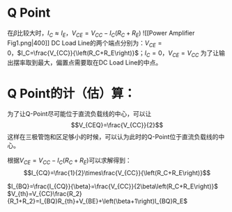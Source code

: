 # Q Point
在$\beta$比较大时，$I_C \approx I_E$，$V_{CE}=V_{CC}-I_C\left(R_C+R_E\right)$
![[Power Amplifier Fig1.png|400]]
DC Load Line的两个端点分别为：$V_{CE}=0$，$I_C=\frac{V_{CC}}{\left(R_C+R_E\right)}$；$I_C=0$，$V_{CE}=V_{CC}$
为了让输出摆率取到最大，偏置点需要取在DC Load Line的中点。

# Q Point的计（估）算：

为了让Q-Point尽可能位于直流负载线的中心，可以让
$$V_{CEQ}=\frac{V_{CC}}{2}$$
这样在三极管饱和区足够小的时候，可以认为此时的Q-Point位于直流负载线的中心。

根据$V_{CE}=V_{CC}-I_C\left(R_C+R_E\right)$可以求解得到：
$$I_{CQ}=\frac{1}{2}\times\frac{V_{CC}}{\left(R_C+R_E\right)}$$

$I_{BQ}=\frac{I_{CQ}}{\beta}=\frac{V_{CC}}{2\beta\left(R_C+R_E\right)}$
$V_{th}=V_{CC}\frac{R_2}{R_1+R_2}=I_{BQ}R_{th}+V_{BE}+\left(\beta+1\right)I_{BQ}R_E$

